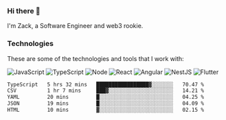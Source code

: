 ### Hi there 👋
I'm Zack, a Software Engineer and web3 rookie.

### Technologies
These are some of the technologies and tools that I work with:

![JavaScript](https://img.shields.io/badge/JavaScript-323330.svg?logo=javascript&logoColor=F7DF1E) 
![TypeScript](https://img.shields.io/badge/TypeScript-007ACC.svg?logo=typescript&logoColor=white) 
![Node](https://img.shields.io/badge/Node.js-43853D.svg?logo=node.js&logoColor=white)
![React](https://img.shields.io/badge/React-20232a.svg?logo=react&logoColor=61DAFB) 
![Angular](https://img.shields.io/badge/Angular-E23237.svg?logo=angularjs&logoColor=white)
![NestJS](https://img.shields.io/badge/NestJS-E0234E?logo=nestjs&logoColor=white)
![Flutter](https://img.shields.io/badge/Flutter-02569B.svg?logo=flutter&logoColor=white)

<!--START_SECTION:waka-->

```txt
TypeScript   5 hrs 32 mins   █████████████████▓░░░░░░░   70.47 %
CSV          1 hr 7 mins     ███▓░░░░░░░░░░░░░░░░░░░░░   14.21 %
YAML         20 mins         █░░░░░░░░░░░░░░░░░░░░░░░░   04.25 %
JSON         19 mins         █░░░░░░░░░░░░░░░░░░░░░░░░   04.09 %
HTML         10 mins         ▓░░░░░░░░░░░░░░░░░░░░░░░░   02.15 %
```

<!--END_SECTION:waka-->

